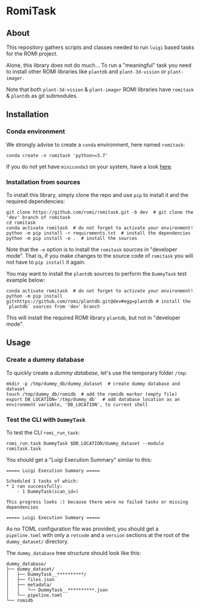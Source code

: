 # RomiTask

## About

This repository gathers scripts and classes needed to run `luigi` based tasks for the ROMI project.

Alone, this library does not do much...
To run a "meaningful" task you need to install other ROMI libraries like `plantdb` and `plant-3d-vision`
or `plant-imager`.

Note that both `plant-3d-vision` & `plant-imager` ROMI libraries have `romitask` & `plantdb` as git submodules.

## Installation

### Conda environment

We strongly advise to create a `conda` environment, here named `romitask`:

```shell
conda create -n romitask 'python>=3.7'
```

If you do not yet have `miniconda3` on your system, have a look [here](https://docs.conda.io/en/latest/miniconda.html).

### Installation from sources

To install this library, simply clone the repo and use `pip` to install it and the required dependencies:

```shell
git clone https://github.com/romi/romitask.git -b dev  # git clone the 'dev' branch of romitask
cd romitask
conda activate romitask  # do not forget to activate your environment!
python -m pip install -r requirements.txt  # install the dependencies
python -m pip install -e .  # install the sources
```

Note that the `-e` option is to install the `romitask` sources in "developer mode".
That is, if you make changes to the source code of `romitask` you will not have to `pip install` it again.

You may want to install the `plantdb` sources to perform the `DummyTask` test example below:

```shell
conda activate romitask  # do not forget to activate your environment!
python -m pip install git+https://github.com/romi/plantdb.git@dev#egg=plantdb # install the `plantdb` sources from 'dev' branch
```

This will install the required ROMI library `plantdb`, but not in "developer mode".

## Usage

### Create a dummy database

To quickly create a _dummy database_, let's use the temporary folder `/tmp`:

```shell
mkdir -p /tmp/dummy_db/dummy_dataset  # create dummy database and dataset
touch /tmp/dummy_db/romidb  # add the romidb marker (empty file)
export DB_LOCATION='/tmp/dummy_db'  # add database location as an environment variable, 'DB_LOCATION', to current shell
```

### Test the CLI with `DummyTask`

To test the CLI `romi_run_task`:

```shell
romi_run_task DummyTask $DB_LOCATION/dummy_dataset --module romitask.task
```

You should get a "Luigi Execution Summary" similar to this:

```
===== Luigi Execution Summary =====

Scheduled 1 tasks of which:
* 1 ran successfully:
    - 1 DummyTask(scan_id=)

This progress looks :) because there were no failed tasks or missing dependencies

===== Luigi Execution Summary =====
```

As no TOML configuration file was provided, you should get a `pipeline.toml` with only a `retcode` and a `version`
sections at the root of the `dummy_dataset/` directory.

The `dummy_database` tree structure should look like this:

```
dummy_database/
├── dummy_dataset/
│   ├── DummyTask__**********/
│   ├── files.json
│   ├── metadata/
│   │   └── DummyTask__**********.json
│   └── pipeline.toml
└── romidb
```